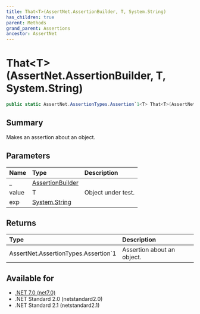 ```yaml
---
title: That<T>(AssertNet.AssertionBuilder, T, System.String)
has_children: true
parent: Methods
grand_parent: Assertions
ancestor: AssertNet
---
```

# That&lt;T&gt;(AssertNet.AssertionBuilder, T, System.String)

```csharp
public static AssertNet.AssertionTypes.Assertion`1<T> That<T>(AssertNet.AssertionBuilder _, T value, System.String exp);
```

## Summary
Makes an assertion about an object.

## Parameters
| Name  | Type                                                                        | Description        |
|:------|:----------------------------------------------------------------------------|:-------------------|
| _     | [AssertionBuilder](t_assertnet_assertionbuilder.md)                         |                    |
| value | T                                                                           | Object under test. |
| exp   | [System.String](https://learn.microsoft.com/en-us/dotnet/api/system.string) |                    |


## Returns
| Type                                    | Description                |
|:----------------------------------------|:---------------------------|
| AssertNet.AssertionTypes.Assertion`1<T> | Assertion about an object. |

## Available for
- [.NET 7.0 (net7.0)](https://versionsof.net/core/7.0/)
- .NET Standard 2.0 (netstandard2.0)
- .NET Standard 2.1 (netstandard2.1)
